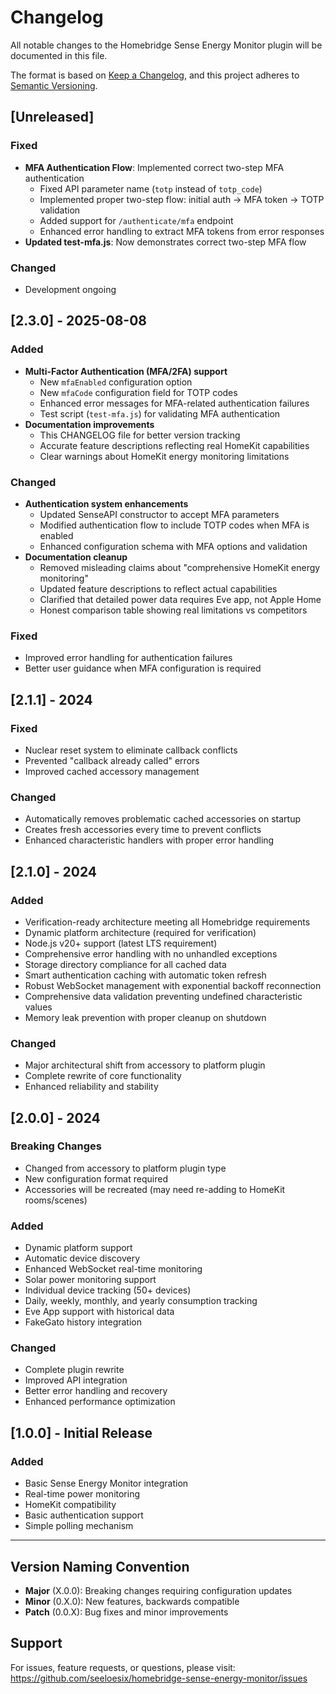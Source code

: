 # Changelog

All notable changes to the Homebridge Sense Energy Monitor plugin will be documented in this file.

The format is based on [Keep a Changelog](https://keepachangelog.com/en/1.0.0/),
and this project adheres to [Semantic Versioning](https://semver.org/spec/v2.0.0.html).

## [Unreleased]

### Fixed
- **MFA Authentication Flow**: Implemented correct two-step MFA authentication
  - Fixed API parameter name (`totp` instead of `totp_code`)
  - Implemented proper two-step flow: initial auth → MFA token → TOTP validation
  - Added support for `/authenticate/mfa` endpoint
  - Enhanced error handling to extract MFA tokens from error responses
- **Updated test-mfa.js**: Now demonstrates correct two-step MFA flow

### Changed
- Development ongoing

## [2.3.0] - 2025-08-08

### Added
- **Multi-Factor Authentication (MFA/2FA) support**
  - New `mfaEnabled` configuration option
  - New `mfaCode` configuration field for TOTP codes
  - Enhanced error messages for MFA-related authentication failures
  - Test script (`test-mfa.js`) for validating MFA authentication
- **Documentation improvements**
  - This CHANGELOG file for better version tracking
  - Accurate feature descriptions reflecting real HomeKit capabilities
  - Clear warnings about HomeKit energy monitoring limitations

### Changed
- **Authentication system enhancements**
  - Updated SenseAPI constructor to accept MFA parameters
  - Modified authentication flow to include TOTP codes when MFA is enabled
  - Enhanced configuration schema with MFA options and validation
- **Documentation cleanup**
  - Removed misleading claims about "comprehensive HomeKit energy monitoring"
  - Updated feature descriptions to reflect actual capabilities
  - Clarified that detailed power data requires Eve app, not Apple Home
  - Honest comparison table showing real limitations vs competitors

### Fixed
- Improved error handling for authentication failures
- Better user guidance when MFA configuration is required

## [2.1.1] - 2024

### Fixed
- Nuclear reset system to eliminate callback conflicts
- Prevented "callback already called" errors
- Improved cached accessory management

### Changed
- Automatically removes problematic cached accessories on startup
- Creates fresh accessories every time to prevent conflicts
- Enhanced characteristic handlers with proper error handling

## [2.1.0] - 2024

### Added
- Verification-ready architecture meeting all Homebridge requirements
- Dynamic platform architecture (required for verification)
- Node.js v20+ support (latest LTS requirement)
- Comprehensive error handling with no unhandled exceptions
- Storage directory compliance for all cached data
- Smart authentication caching with automatic token refresh
- Robust WebSocket management with exponential backoff reconnection
- Comprehensive data validation preventing undefined characteristic values
- Memory leak prevention with proper cleanup on shutdown

### Changed
- Major architectural shift from accessory to platform plugin
- Complete rewrite of core functionality
- Enhanced reliability and stability

## [2.0.0] - 2024

### Breaking Changes
- Changed from accessory to platform plugin type
- New configuration format required
- Accessories will be recreated (may need re-adding to HomeKit rooms/scenes)

### Added
- Dynamic platform support
- Automatic device discovery
- Enhanced WebSocket real-time monitoring
- Solar power monitoring support
- Individual device tracking (50+ devices)
- Daily, weekly, monthly, and yearly consumption tracking
- Eve App support with historical data
- FakeGato history integration

### Changed
- Complete plugin rewrite
- Improved API integration
- Better error handling and recovery
- Enhanced performance optimization

## [1.0.0] - Initial Release

### Added
- Basic Sense Energy Monitor integration
- Real-time power monitoring
- HomeKit compatibility
- Basic authentication support
- Simple polling mechanism

---

## Version Naming Convention

- **Major** (X.0.0): Breaking changes requiring configuration updates
- **Minor** (0.X.0): New features, backwards compatible
- **Patch** (0.0.X): Bug fixes and minor improvements

## Support

For issues, feature requests, or questions, please visit:
https://github.com/seeloesix/homebridge-sense-energy-monitor/issues